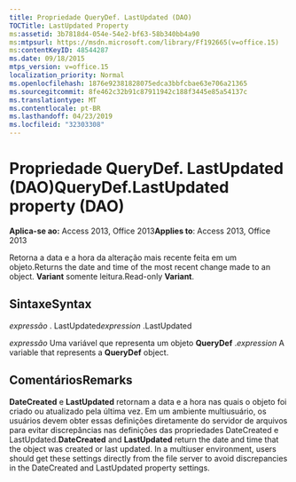 ```yaml
---
title: Propriedade QueryDef. LastUpdated (DAO)
TOCTitle: LastUpdated Property
ms:assetid: 3b7818d4-054e-54e2-bf63-58b340bb4a90
ms:mtpsurl: https://msdn.microsoft.com/library/Ff192665(v=office.15)
ms:contentKeyID: 48544287
ms.date: 09/18/2015
mtps_version: v=office.15
localization_priority: Normal
ms.openlocfilehash: 1876e92381828075edca3bbfcbae63e706a21365
ms.sourcegitcommit: 8fe462c32b91c87911942c188f3445e85a54137c
ms.translationtype: MT
ms.contentlocale: pt-BR
ms.lasthandoff: 04/23/2019
ms.locfileid: "32303308"
---
```

# <a name="querydeflastupdated-property-dao"></a><span data-ttu-id="79957-102">Propriedade QueryDef. LastUpdated (DAO)</span><span class="sxs-lookup"><span data-stu-id="79957-102">QueryDef.LastUpdated property (DAO)</span></span>


<span data-ttu-id="79957-103">**Aplica-se ao:** Access 2013, Office 2013</span><span class="sxs-lookup"><span data-stu-id="79957-103">**Applies to**: Access 2013, Office 2013</span></span>

<span data-ttu-id="79957-104">Retorna a data e a hora da alteração mais recente feita em um objeto.</span><span class="sxs-lookup"><span data-stu-id="79957-104">Returns the date and time of the most recent change made to an object.</span></span> <span data-ttu-id="79957-105">**Variant** somente leitura.</span><span class="sxs-lookup"><span data-stu-id="79957-105">Read-only **Variant**.</span></span>

## <a name="syntax"></a><span data-ttu-id="79957-106">Sintaxe</span><span class="sxs-lookup"><span data-stu-id="79957-106">Syntax</span></span>

<span data-ttu-id="79957-107">*expressão* . LastUpdated</span><span class="sxs-lookup"><span data-stu-id="79957-107">*expression* .LastUpdated</span></span>

<span data-ttu-id="79957-108">*expressão* Uma variável que representa um objeto **QueryDef** .</span><span class="sxs-lookup"><span data-stu-id="79957-108">*expression* A variable that represents a **QueryDef** object.</span></span>

## <a name="remarks"></a><span data-ttu-id="79957-109">Comentários</span><span class="sxs-lookup"><span data-stu-id="79957-109">Remarks</span></span>

<span data-ttu-id="79957-p102">**DateCreated** e **LastUpdated** retornam a data e a hora nas quais o objeto foi criado ou atualizado pela última vez. Em um ambiente multiusuário, os usuários devem obter essas definições diretamente do servidor de arquivos para evitar discrepâncias nas definições das propriedades DateCreated e LastUpdated.</span><span class="sxs-lookup"><span data-stu-id="79957-p102">**DateCreated** and **LastUpdated** return the date and time that the object was created or last updated. In a multiuser environment, users should get these settings directly from the file server to avoid discrepancies in the DateCreated and LastUpdated property settings.</span></span>

